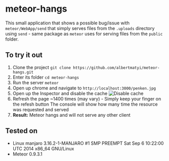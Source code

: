 meteor-hangs
============

This small application that shows a possible bug/issue with `meteor/WebApp/send` that simply serves files from the `.uploads` directory using `send` - same package as `meteor` uses for serving files from the `public` folder.

## To try it out

1. Clone the project
        `git clone https://github.com/albertmatyi/meteor-hangs.git`
1. Enter its folder
        `cd meteor-hangs`
1. Run the server
        `meteor`
1. Open up chrome and navigate to
        `http://localhost:3000/penken.jpg`
1. Open up the Inspector and disable the cache
    ![Disable cache](http://i.imgur.com/NuATTPq.png)
1. Refresh the page ~1400 times (may vary) - Simply keep your finger on the refesh button
     The console will show how many time the resource was requested and served
1. **Result:** Meteor hangs and will not serve any other client


## Tested on

* Linux manjaro 3.16.2-1-MANJARO #1 SMP PREEMPT Sat Sep 6 10:22:00 UTC 2014 x86_64 GNU/Linux
* Meteor 0.9.3.1



